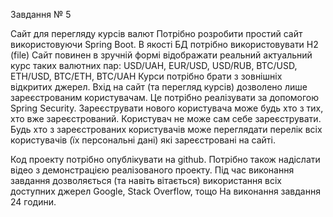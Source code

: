 Завдання № 5

Сайт для перегляду курсів валют
Потрібно розробити простий сайт використовуючи Spring Boot. В якості БД потрібно використовувати  H2 (file)
Сайт повинен в зручній формі відображати реальний актуальний курс таких валютних пар:  USD/UAH, EUR/USD, USD/RUB, BTC/USD, ETH/USD, BTC/ETH, BTC/UAH
Курси потрібно брати з зовнішніх відкритих джерел.
Вхід на сайт (та перегляд курсів) дозволено лише зареєстрованим користувачам.  Це потрібно реалізувати за допомогою Spring Security. Зареєструвати нового користувача може будь хто з тих, хто вже зареєстрований. Користувач не може сам себе зареєструвати.
Будь хто з зареєстрованих користувачів може переглядати перелік всіх користувачів (їх персональні дані) які зареєстровані на сайті.

Код проекту потрібно опублікувати на github. Потрібно також надіслати відео з демонстрацією реалізованого проекту. 
Під час виконання завдання дозволяється (та навіть вітається) використання всіх доступних джерел Google, Stack Overflow, тощо
На виконання завдання 24 години.